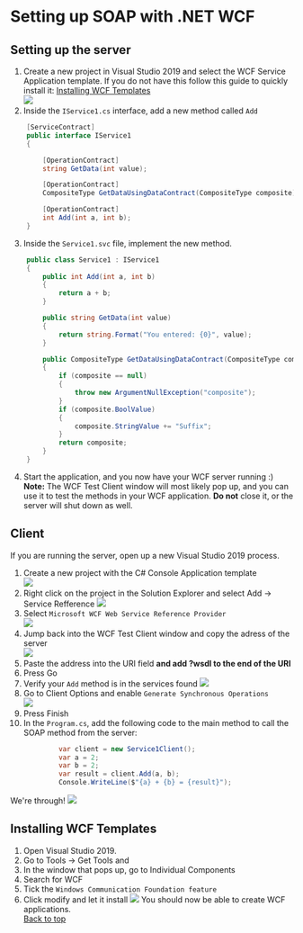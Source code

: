 # Setting up SOAP with .NET WCF

## Setting up the server
1. Create a new project in Visual Studio 2019 and select the WCF Service Application template. If you do not have this follow this guide to quickly install it: [Installing WCF Templates](#installing-wcf-templates)  
![](https://i.imgur.com/Dhkhg5Q.png)
2. Inside the `IService1.cs` interface, add a new method called `Add`  
``` cs
    [ServiceContract]
    public interface IService1
    {

        [OperationContract]
        string GetData(int value);

        [OperationContract]
        CompositeType GetDataUsingDataContract(CompositeType composite);

        [OperationContract]
        int Add(int a, int b);
    }

```  
3. Inside the `Service1.svc` file, implement the new method.  
``` cs
    public class Service1 : IService1
    {
        public int Add(int a, int b)
        {
            return a + b;
        }

        public string GetData(int value)
        {
            return string.Format("You entered: {0}", value);
        }

        public CompositeType GetDataUsingDataContract(CompositeType composite)
        {
            if (composite == null)
            {
                throw new ArgumentNullException("composite");
            }
            if (composite.BoolValue)
            {
                composite.StringValue += "Suffix";
            }
            return composite;
        }
    }
```  
4. Start the application, and you now have your WCF server running :)
**Note:**
The WCF Test Client window will most likely pop up, and you can use it to test the methods in your WCF application. **Do not** close it, or the server will shut down as well.  

## Client
If you are running the server, open up a new Visual Studio 2019 process.  
1. Create a new project with the C# Console Application template  
![](https://i.imgur.com/wXbNmF9.png)
2. Right click on the project in the Solution Explorer and select Add -> Service Refference
![](https://i.imgur.com/EFF2ROu.png)
3. Select `Microsoft WCF Web Service Reference Provider`  
![](https://i.imgur.com/drrG59D.png)
4. Jump back into the WCF Test Client window and copy the adress of the server  
![](https://i.imgur.com/wy4YjLd.png)  
5. Paste the address into the URI field **and add ?wsdl to the end of the URI**
6. Press Go
7. Verify your `Add` method is in the services found
![](https://i.imgur.com/VLvudTQ.png)
8. Go to Client Options and enable `Generate Synchronous Operations`  
![](https://i.imgur.com/nLAMflr.png)
9. Press Finish
10. In the `Program.cs`, add the following code to the main method to call the SOAP method from the server:  
``` cs
            var client = new Service1Client();
            var a = 2;
            var b = 2;
            var result = client.Add(a, b);
            Console.WriteLine($"{a} + {b} = {result}");
```  
We're through!
![](https://i.imgur.com/gswRNXD.png)


## Installing WCF Templates
1. Open Visual Studio 2019.
2. Go to Tools -> Get Tools and 
3. In the window that pops up, go to Individual Components
4. Search for WCF
5. Tick the `Windows Communication Foundation feature`
6. Click modify and let it install
![](https://i.imgur.com/nLX5C8d.png)
You should now be able to create WCF applications.  
[Back to top](#Setting-up-the-server)
